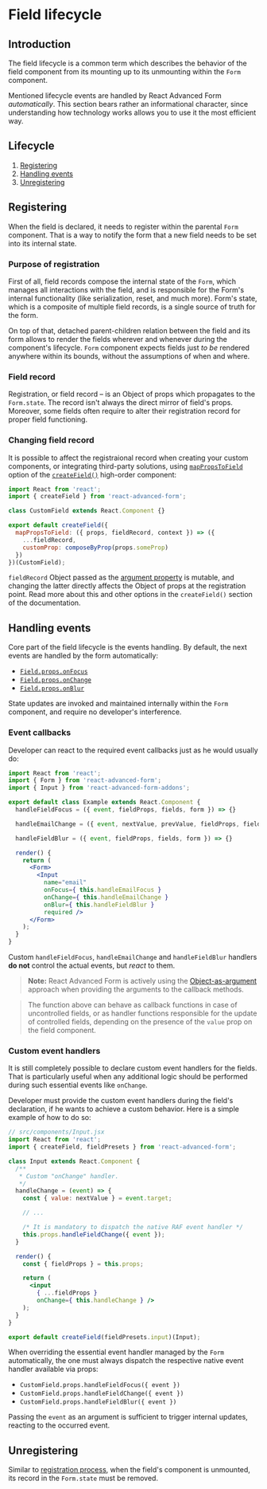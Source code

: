 # Field lifecycle

## Introduction
The field lifecycle is a common term which describes the behavior of the field component from its mounting up to its unmounting within the `Form` component.

Mentioned lifecycle events are handled by React Advanced Form *automatically*. This section bears rather an informational character, since understanding how technology works allows you to use it the most efficient way.

## Lifecycle
1. [Registering](#registering)
1. [Handling events](#handling-events)
1. [Unregistering](#unregistering)

## Registering
When the field is declared, it needs to register within the parental `Form` component. That is a way to notify the form that a new field needs to be set into its internal state.

### Purpose of registration
First of all, field records compose the internal state of the `Form`, which manages all interactions with the field, and is responsible for the Form's internal functionality (like serialization, reset, and much more). Form's state, which is a composite of multiple field records, is a single source of truth for the form.

On top of that, detached parent-children relation between the field and its form allows to render the fields wherever and whenever during the component's lifecycle. `Form` component expects fields just *to be* rendered anywhere within its bounds, without the assumptions of when and where.

### Field record
Registration, or field record – is an Object of props which propagates to the `Form.state`. The record isn't always the direct mirror of field's props. Moreover, some fields often require to alter their registration record for proper field functioning.

### Changing field record
It is possible to affect the registraional record when creating your custom components, or integrating third-party solutions, using [`mapPropsToField`](../hoc/createField.md#mapPropsToField) option of the [`createField()`](../hoc/createField.md) high-order component:

```jsx
import React from 'react';
import { createField } from 'react-advanced-form';

class CustomField extends React.Component {}

export default createField({
  mapPropsToField: ({ props, fieldRecord, context }) => ({
    ...fieldRecord,
    customProp: composeByProp(props.someProp)
  })
})(CustomField);
```

`fieldRecord` Object passed as the [argument property](./argument-properties.md) is mutable, and changing the latter directly affects the Object of props at the registration point. Read more about this and other options in the `createField()` section of the documentation.

## Handling events
Core part of the field lifecycle is the events handling. By default, the next events are handled by the form automatically:

* [`Field.props.onFocus`](../components/Field/callbacks/onFocus.md)
* [`Field.props.onChange`](../components/Field/callbacks/onChange.md)
* [`Field.props.onBlur`](../components/Field/callbacks/onBlur.md)

State updates are invoked and maintained internally within the `Form` component, and require no developer's interference.

### Event callbacks
Developer can react to the required event callbacks just as he would usually do:

```jsx
import React from 'react';
import { Form } from 'react-advanced-form';
import { Input } from 'react-advanced-form-addons';

export default class Example extends React.Component {
  handleFieldFocus = ({ event, fieldProps, fields, form }) => {}

  handleEmailChange = ({ event, nextValue, prevValue, fieldProps, fields, form }) => {}

  handleFieldBlur = ({ event, fieldProps, fields, form }) => {}

  render() {
    return (
      <Form>
        <Input
          name="email"
          onFocus={ this.handleEmailFocus }
          onChange={ this.handleEmailChange }
          onBlur={ this.handleFieldBlur }
          required />
      </Form>
    );
  }
}
```

Custom `handleFieldFocus`, `handleEmailChange` and `handleFieldBlur` handlers **do not** control the actual events, but *react* to them.

> **Note:** React Advanced Form is actively using the [Object-as-argument](./argument-properties.md) approach when providing the arguments to the callback methods.

> The function above can behave as callback functions in case of uncontrolled fields, or as handler functions responsible for the update of controlled fields, depending on the presence of the `value` prop on the field component.

### Custom event handlers
It is still completely possible to declare custom event handlers for the fields. That is particularly useful when any additional logic should be performed during such essential events like `onChange`.

Developer must provide the custom event handlers during the field's declaration, if he wants to achieve a custom behavior. Here is a simple example of how to do so:

```jsx
// src/components/Input.jsx
import React from 'react';
import { createField, fieldPresets } from 'react-advanced-form';

class Input extends React.Component {
  /**
   * Custom "onChange" handler.
   */
  handleChange = (event) => {
    const { value: nextValue } = event.target;

    // ...

    /* It is mandatory to dispatch the native RAF event handler */
    this.props.handleFieldChange({ event });
  }

  render() {
    const { fieldProps } = this.props;

    return (
      <input
        { ...fieldProps }
        onChange={ this.handleChange } />
    );
  }
}

export default createField(fieldPresets.input)(Input);
```

When overriding the essential event handler managed by the `Form` automatically, the one must always dispatch the respective native event handler available via props:

* `CustomField.props.handleFieldFocus({ event })`
* `CustomField.props.handleFieldChange({ event })`
* `CustomField.props.handleFieldBlur({ event })`

Passing the `event` as an argument is sufficient to trigger internal updates, reacting to the occurred event.

## Unregistering
Similar to [registration process](#registering), when the field's component is unmounted, its record in the `Form.state` must be removed.
